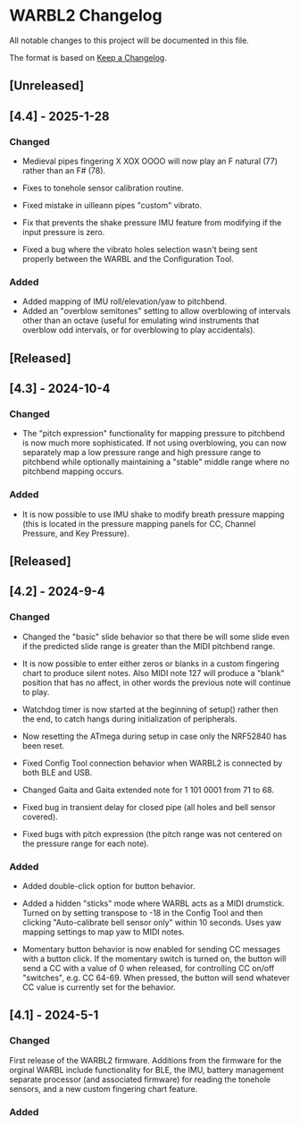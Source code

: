 # WARBL2 Changelog
All notable changes to this project will be documented in this file.

The format is based on [Keep a Changelog](https://keepachangelog.com/en/1.0.0/).
## [Unreleased]

## [4.4] - 2025-1-28

### Changed

- Medieval pipes fingering X XOX OOOO will now play an F natural (77) rather than an F# (78).

- Fixes to tonehole sensor calibration routine.

- Fixed mistake in uilleann pipes "custom" vibrato.

- Fix that prevents the shake pressure IMU feature from modifying if the input pressure is zero.

- Fixed a bug where the vibrato holes selection wasn't being sent properly between the WARBL and the Configuration Tool.

### Added

- Added mapping of IMU roll/elevation/yaw to pitchbend.
- Added an "overblow semitones" setting to allow overblowing of intervals other than an octave (useful for emulating wind instruments that overblow odd intervals, or for overblowing to play accidentals).

## [Released]

## [4.3] - 2024-10-4

### Changed

- The "pitch expression" functionality for mapping pressure to pitchbend is now much more sophisticated. If not using overblowing, you can now separately map a low pressure range and high pressure range to pitchbend while optionally maintaining a "stable" middle range where no pitchbend mapping occurs.

### Added

- It is now possible to use IMU shake to modify breath pressure mapping (this is located in the pressure mapping panels for CC, Channel Pressure, and Key Pressure).

## [Released]

## [4.2] - 2024-9-4


### Changed

- Changed the "basic" slide behavior so that there be will some slide even if the predicted slide range is greater than the MIDI pitchbend range.

- It is now possible to enter either zeros or blanks in a custom fingering chart to produce silent notes. Also MIDI note 127 will produce a "blank" position that has no affect, in other words the previous note will continue to play.

- Watchdog timer is now started at the beginning of setup() rather then the end, to catch hangs during initialization of peripherals.
  
- Now resetting the ATmega during setup in case only the NRF52840 has been reset.

- Fixed Config Tool connection behavior when WARBL2 is connected by both BLE and USB.

- Changed Gaita and Gaita extended note for 1 101 0001 from 71 to 68.

- Fixed bug in transient delay for closed pipe (all holes and bell sensor covered).

- Fixed bugs with pitch expression (the pitch range was not centered on the pressure range for each note).

  

### Added

- Added double-click option for button behavior.

- Added a hidden "sticks" mode where WARBL acts as a MIDI drumstick. Turned on by setting transpose to -18 in the Config Tool and then clicking "Auto-calibrate bell sensor only" within 10 seconds. Uses yaw mapping settings to map yaw to MIDI notes.

- Momentary button behavior is now enabled for sending CC messages with a button click. If the momentary switch is turned on, the button will send a CC with a value of 0 when released, for controlling CC on/off "switches", e.g. CC 64-69. When pressed, the button will send whatever CC value is currently set for the behavior.




## [4.1] - 2024-5-1

### Changed

First release of the WARBL2 firmware. Additions from the firmware for the orginal WARBL include functionality for BLE, the IMU, battery management separate processor (and associated firmware) for reading the tonehole sensors, and a new custom fingering chart feature.

### Added
